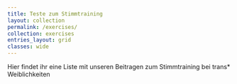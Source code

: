 ```yaml
---
title: Teste zum Stimmtraining
layout: collection
permalink: /exercises/
collection: exercises
entries_layout: grid
classes: wide
---
```


Hier findet ihr eine Liste mit unseren Beitragen zum Stimmtraining bei trans* Weiblichkeiten